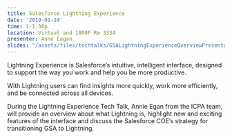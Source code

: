 ```yaml
---
title: Salesforce Lightning Experience
date: '2019-01-24'
time: 1-1:30p
location: Virtual and 1800F Rm 3334
presenter: Anne Eagan
slides: "/assets/files/techtalks/GSALightningExperienceOverviewPresentation.pdf"
---
```


Lightning Experience is Salesforce’s intuitive, intelligent interface, designed to support the way you work and help you be more productive.

With Lightning users can find insights more quickly, work more efficiently, and be connected across all devices.

During the Lightning Experience Tech Talk, Annie Egan from the ICPA team, will provide an overview about what Lightning is, highlight new and exciting features of the interface and discuss the Salesforce COE’s strategy for transitioning GSA to Lightning.
